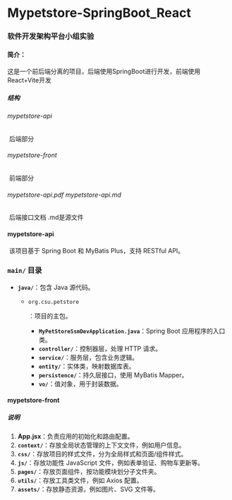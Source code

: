 # Mypetstore-SpringBoot_React

### 软件开发架构平台小组实验

#### 简介：

​	这是一个前后端分离的项目，后端使用SpringBoot进行开发，前端使用React+Vite开发

##### 结构

###### mypetstore-api

​		后端部分

###### mypetstore-front

​		前端部分

###### mypetstore-api.pdf  mypetstore-api.md

​		后端接口文档      .md是源文件

#### mypetstore-api

​	该项目基于 Spring Boot 和 MyBatis Plus，支持 RESTful API。

### `main/` 目录

- **`java/`**：包含 Java 源代码。

  - `org.csu.petstore`

    ：项目的主包。

    - **`MyPetStoreSsmDevApplication.java`**：Spring Boot 应用程序的入口类。
    - **`controller/`**：控制器层，处理 HTTP 请求。
    - **`service/`**：服务层，包含业务逻辑。
    - **`entity/`**：实体类，映射数据库表。
    - **`persistence/`**：持久层接口，使用 MyBatis Mapper。
    - **`vo/`**：值对象，用于封装数据。

#### mypetstore-front

##### 说明

1. **App.jsx**：负责应用的初始化和路由配置。
2. **`context/`**：存放全局状态管理的上下文文件，例如用户信息。
3. **`css/`**：存放项目的样式文件，分为全局样式和页面/组件样式。
4. **`js/`**：存放功能性 JavaScript 文件，例如表单验证、购物车更新等。
5. **`pages/`**：存放页面组件，按功能模块划分子文件夹。
6. **`utils/`**：存放工具类文件，例如 Axios 配置。
7. **`assets/`**：存放静态资源，例如图片、SVG 文件等。



